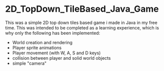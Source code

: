 # 2D_TopDown_TileBased_Java_Game
This was a simple 2D top down tiles based game i made in Java in my free time.
This was intended to be completed as a learning experience, which is why only the following has been implemented:
* World creation and rendering
* Player sprite animations
* Player movement (with W, A, S and D keys)
* collision between player and solid world objects
* simple "camera"

